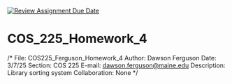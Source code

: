 [![Review Assignment Due Date](https://classroom.github.com/assets/deadline-readme-button-22041afd0340ce965d47ae6ef1cefeee28c7c493a6346c4f15d667ab976d596c.svg)](https://classroom.github.com/a/Gti6Gp_W)
# COS_225_Homework_4
/*
File: COS225_Ferguson_Homework_4
Author: Dawson Ferguson
Date: 3/7/25
Section: COS 225
E-mail: dawson.ferguson@maine.edu
Description: Library sorting system
Collaboration: None
*/